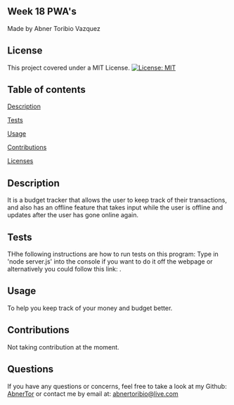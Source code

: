 ## Week 18 PWA's
Made by Abner Toribio Vazquez


## License

This project covered under a MIT License. 
[![License: MIT](https://img.shields.io/badge/License-MIT-yellow.svg)](https://opensource.org/licenses/MIT)



## Table of contents 

[Description](#Description)

[Tests](#Tests)

[Usage](#Usage)

[Contributions](#Contributions)

[Licenses](#License) 



## Description

It is a budget tracker that allows the user to keep track of their transactions, and also has an offline feature that takes input while the user is offline and updates after the user has gone online again.


## Tests

THhe following instructions are how to run tests on this program: Type in 'node server.js' into the console if you want to do it off the webpage or alternatively you could follow this link:  . 




## Usage 

To help you keep track of your money and budget better.



## Contributions
Not taking contribution at the moment.




## Questions

If you have any questions or concerns, feel free to take a look at my Github: [AbnerTor](https//github.com/AbnerTor) or contact me by email at: abnertoribio@live.com

